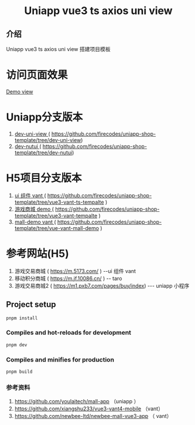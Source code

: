 <h1 align="center">Uniapp vue3 ts axios uni view</h1>

## 介绍
 Uniapp vue3 ts axios uni view 搭建项目模板

# 访问页面效果
<a href="https://firecodes.github.io/uniapp-shop-template/">Demo view </a>

# Uniapp分支版本
1. <a href="https://github.com/firecodes/uniapp-shop-template/tree/dev-uni-view">dev-uni-view </a>( https://github.com/firecodes/uniapp-shop-template/tree/dev-uni-view)
2. <a href="https://github.com/firecodes/uniapp-shop-template/tree/dev-nutui">dev-nutui </a>( https://github.com/firecodes/uniapp-shop-template/tree/dev-nutui)


# H5项目分支版本
1.  <a href="https://github.com/firecodes/uniapp-shop-template/tree/vue3-vant-ts-tempalte">ui 组件 vant </a> ( https://github.com/firecodes/uniapp-shop-template/tree/vue3-vant-ts-tempalte )
2.  <a href="https://github.com/firecodes/uniapp-shop-template/tree/vue3-vant-tempalte">游戏商城 demo </a> ( https://github.com/firecodes/uniapp-shop-template/tree/vue3-vant-tempalte )
3.  <a href=" https://github.com/firecodes/uniapp-shop-template/tree/vue-vant-mall-demo">mall-demo vant  </a>( https://github.com/firecodes/uniapp-shop-template/tree/vue-vant-mall-demo )

# 参考网站(H5)
1. 游戏交易商城 ( https://m.5173.com/ )  --ui 组件 vant
2. 移动积分商城 ( https://m.jf.10086.cn/ )  -- taro
3. 游戏交易商城2 ( https://m1.pxb7.com/pages/buy/index) --- uniapp 小程序


## Project setup
```
pnpm install
```

### Compiles and hot-reloads for development
```
pnpm dev
```

### Compiles and minifies for production
```
pnpm build
```


### 参考资料
1. https://github.com/youlaitech/mall-app   （uniapp ）
2. https://github.com/xiangshu233/vue3-vant4-mobile  （vant）
3. https://github.com/newbee-ltd/newbee-mall-vue3-app （ vant）














